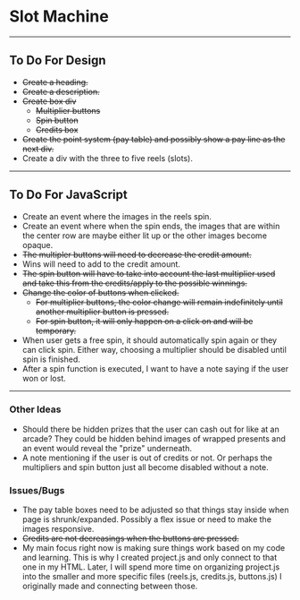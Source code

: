 # Slot Machine

***

## To Do For Design

- ~~Create a heading.~~
- ~~Create a description.~~
- ~~Create box div~~
  - ~~Multiplier buttons~~
  - ~~Spin button~~
  - ~~Credits box~~
- ~~Create the point system (pay table) and possibly show a pay line as the next div.~~
- Create a div with the three to five reels (slots).

***

## To Do For JavaScript

- Create an event where the images in the reels spin.
- Create an event where when the spin ends, the images that are within the center row are maybe either lit up or the other images become opaque.
- ~~The multipler buttons will need to decrease the credit amount.~~
- Wins will need to add to the credit amount.
- ~~The spin button will have to take into account the last multiplier used and take this from the credits/apply to the possible winnings.~~
- ~~Change the color of buttons when clicked.~~
  - ~~For multiplier buttons, the color change will remain indefinitely until another multiplier button is pressed.~~
  - ~~For spin button, it will only happen on a click on and will be temporary.~~
- When user gets a free spin, it should automatically spin again or they can click spin. Either way, choosing a multiplier should be disabled until spin is finished.
- After a spin function is executed, I want to have a note saying if the user won or lost. 

***

### Other Ideas

- Should there be hidden prizes that the user can cash out for like at an arcade? They could be hidden behind images of wrapped presents and an event would reveal the "prize" underneath.
- A note mentioning if the user is out of credits or not. Or perhaps the multipliers and spin button just all become disabled without a note.

### Issues/Bugs

- The pay table boxes need to be adjusted so that things stay inside when page is shrunk/expanded. Possibly a flex issue or need to make the images responsive.
- ~~Credits are not decreasings when the buttons are pressed.~~
- My main focus right now is making sure things work based on my code and learning. This is why I created project.js and only connect to that one in my HTML. Later, I will spend more time on organizing project.js into the smaller and more specific files (reels.js, credits.js, buttons.js) I originally made and connecting between those.
